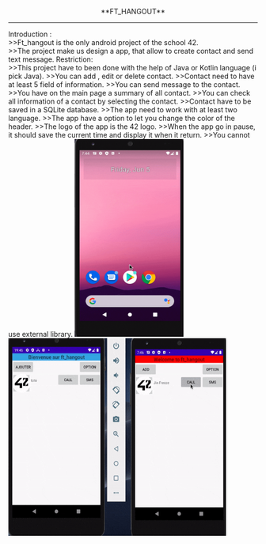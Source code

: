<p align="center">**FT_HANGOUT**</p>
<hr/>
Introduction : <br/>
  >>Ft_hangout is the only android project of the school 42.<br/>
  >>The project make us design a app, that allow to create contact and send text message.
Restriction:<br/>
>>This project have to been done with the help of Java or Kotlin language (i pick Java).
>>You can add , edit or delete contact.
>>Contact need to have at least 5 field of information.
>>You can send message to the contact.
>>You have on the main page a summary of all contact.
>>You can check all information of a contact by selecting the contact.
>>Contact have to be saved in a SQLite database.
>>The app need to work with at least two language.
>>The app have a option to let you change the color of the header.
>>The logo of the app is the 42 logo.
>>When the app go in pause, it should save the current time and display it when it return.
>>You cannot use external library.

<img src="ft_hangout.gif" width="220" height="400"/>

<img src="ft_hangout2.gif" width="440" height="400"/>
